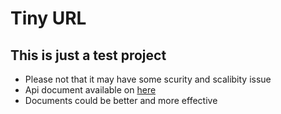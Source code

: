 # Tiny URL
## This is just a test project

* Please not that it may have some scurity and scalibity issue
* Api document available on [here](https://github.com/jeyem/tinyurl/docs)
* Documents could be better and more effective